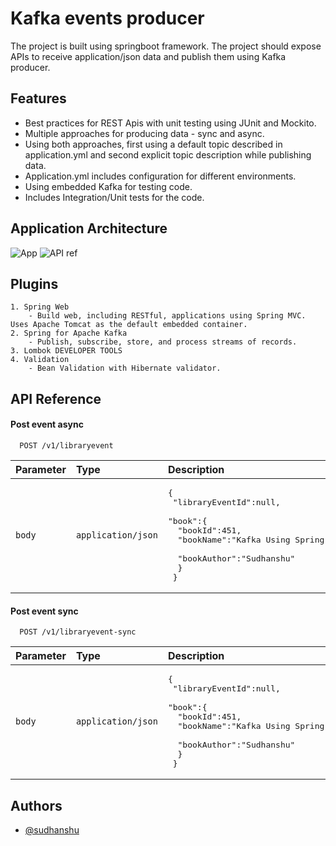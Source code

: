 # Kafka events producer

The project is built using springboot framework. The project should expose APIs to receive application/json data and publish them using Kafka producer.



## Features

- Best practices for REST Apis with unit testing using JUnit and Mockito.
- Multiple approaches for producing data - sync and async.
- Using both approaches, first using a default topic described in application.yml and second explicit topic description while publishing data. 
- Application.yml includes configuration for different environments.
- Using embedded Kafka for testing code.
- Includes Integration/Unit tests for the code.


## Application Architecture

![App](https://user-images.githubusercontent.com/27942487/167331116-635e404a-202b-46ea-aeca-e5a4ce3d02d1.png)
![API ref](https://user-images.githubusercontent.com/27942487/167331174-66da808d-7b8c-4cfd-b0a8-783c8ba6663c.png)


## Plugins 

    1. Spring Web
        - Build web, including RESTful, applications using Spring MVC. Uses Apache Tomcat as the default embedded container.
    2. Spring for Apache Kafka
        - Publish, subscribe, store, and process streams of records.
    3. Lombok DEVELOPER TOOLS
    4. Validation
        - Bean Validation with Hibernate validator.


## API Reference

#### Post event async

```http
  POST /v1/libraryevent
```

| Parameter | Type     | Description                |
| :-------- | :------- | :------------------------- |
| `body` | `application/json` | <pre>{<br> "libraryEventId":null,<br> "book":{ <br>&emsp; "bookId":451, <br>&emsp; "bookName":"Kafka Using Spring Boot", <br>&emsp; "bookAuthor":"Sudhanshu" <br>&emsp; } <br> } </pre>|


#### Post event sync

```http
  POST /v1/libraryevent-sync
```

| Parameter | Type     | Description                |
| :-------- | :------- | :------------------------- |
| `body` | `application/json` | <pre>{<br> "libraryEventId":null,<br> "book":{ <br>&emsp; "bookId":451, <br>&emsp; "bookName":"Kafka Using Spring Boot", <br>&emsp; "bookAuthor":"Sudhanshu" <br>&emsp; } <br> } </pre>|




## Authors

- [@sudhanshu](https://www.github.com/sidsid14)

